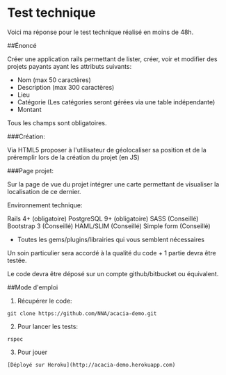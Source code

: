 # Test technique

Voici ma réponse pour le test technique réalisé en moins de 48h.

##Énoncé

Créer une application rails permettant de lister, créer, voir et modifier des projets payants ayant les attributs suivants:

- Nom (max 50 caractères)
- Description (max 300 caractères)
- Lieu
- Catégorie (Les catégories seront gérées via une table indépendante)
- Montant

Tous les champs sont obligatoires.

###Création:

Via HTML5 proposer à l'utilisateur de géolocaliser sa position et de la préremplir lors de la création du projet (en JS)

###Page projet:

Sur la page de vue du projet intégrer une carte permettant de visualiser la localisation de ce dernier.

Environnement technique:

Rails 4+ (obligatoire)
PostgreSQL 9+ (obligatoire)
SASS (Conseillé)
Bootstrap 3 (Conseillé)
HAML/SLIM (Conseillé)
Simple form (Conseillé)
+ Toutes les gems/plugins/librairies qui vous semblent nécessaires

Un soin particulier sera accordé à la qualité du code + 1 partie devra être testée.

Le code devra être déposé sur un compte github/bitbucket ou équivalent.

##Mode d'emploi

1. Récupérer le code: 
``` shell 
git clone https://github.com/NNA/acacia-demo.git
```

2. Pour lancer les tests:
```shell
rspec
```

3. Pour jouer
```
[Déployé sur Heroku](http://acacia-demo.herokuapp.com)
```

